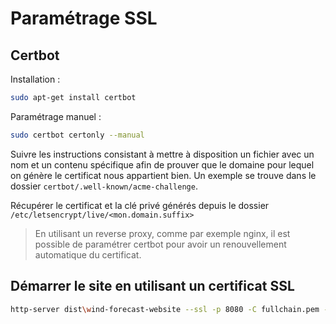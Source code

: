 # Paramétrage SSL

## Certbot

Installation : 

```bash
sudo apt-get install certbot
```

Paramétrage manuel :

```bash
sudo certbot certonly --manual
```

Suivre les instructions consistant à mettre à disposition un fichier avec un nom et un contenu spécifique afin de prouver que le domaine pour lequel on génère le certificat nous appartient bien. Un exemple se trouve dans le dossier `certbot/.well-known/acme-challenge`.

Récupérer le certificat et la clé privé générés depuis le dossier `/etc/letsencrypt/live/<mon.domain.suffix>`

> En utilisant un reverse proxy, comme par exemple nginx, il est possible de paramétrer certbot pour avoir un renouvellement automatique du certificat.

## Démarrer le site en utilisant un certificat SSL

```bash
http-server dist\wind-forecast-website --ssl -p 8080 -C fullchain.pem -K privkey.pem 
```
